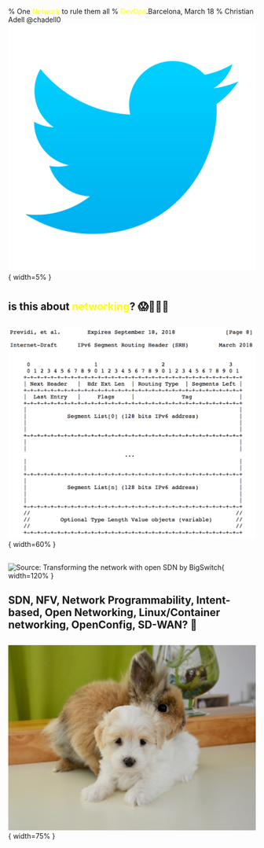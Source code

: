 % One <span style="color:yellow">Network</span> to rule them all
% <span style="color:yellow">DevOps</span>.Barcelona, March 18
% Christian Adell @chadell0 ![](media/twitter-logo.png){ width=5% }

<!-- 
Hello everyone! Glad to see you at the very last presentation of today conference.

I'm Christian Adell and I'm currently working at Schibsted, a multinational Norwegian company running business in Media and online Marketplaces. In Spain, Schibsted owns quite popular marketplaces as Vibbo, Habitaclia, Fotocasa, Infojobs and Milanuncios. Technology is a key pilar of Schibsted with around 2000 software engineers working in several countries.
Being a proud sponsor of this event, you will find out more about it in the booth outside, where you also will be able to reach me during these days.

About me, I developed most of my career as a network engineer, one of those who love CLI and PCAP traces, but at some point, 3 years ago, I made the decision to focus more on software developing and dynamic infrastructure, so here I am, going to share with you some of the things I've learned through this journey.

I have to confess to you that when I submitted this talks to the CFP I was a bit undecided about how to approach it, because, as you may have experienced, networking is not the disciple where devops culture has had more impact on so far.
So, to help me better understand your background, let me start this talk, with a simple poll:
* How many of you have Wireshark on your applications dock???
mmm, not bad, I hope you, at least some of you, will enjoy this story...
-->

#

## is this about <span style="color:yellow">networking</span>? 😱🤯🤮🤢

<!-- 
... but also for the rest, who probably felt like these emojis when they saw this presentation abstract.
So, what is this gonna be about?
-->

##

![Source: draft-ietf-6man-segment-routing-header-11](media/rfc_sr.png){ width=60% }

<!-- 
... we could learn about some cool stuff about using Segment Routing with IPv6 to define network functions service chain...
but don't worry!!! this talk is not about a specific network protocol and its headers...
... even who could not like this lovely RFC style documents :)
-->

##

![Source: Transforming the network with open SDN by BigSwitch](https://2eof2j3oc7is20vt9q3g7tlo5xe-wpengine.netdna-ssl.com/wp-content/uploads/2014/07/big-switch-networks-telnet-ssh.jpg){ width=120% }

<!-- 
we could also talk about the "dramatic" improvement in network operations over the last 20 years (ironic)...
-->

## SDN, NFV, Network Programmability, Intent-based, Open Networking, Linux/Container networking, OpenConfig, SD-WAN? 🤔

<!-- 
... not joking, the networking area finally started moving to a devops approach and a lot of examples of automation is appearing these days. 
So probably you could expect this presentation being about some of these cool topics... but not it is exactly...
However, here in Barcelona you can always participate in the "SDN and Network Programmability Meetup" where a bunch of people share experiences on these fields.

So, what is this presentation about?
-->

##

![💛](media/hug.jpg){ width=75% }

<!-- 
...this presentation is about a LOVE story between network and software engineers and how we worked together to achieve common goals, improving how developers interact with networking.

Forget about the famous sentences, "it works for me", "it works in my laptop". Today, we work side-by-side so  we understand better each point of view.

In this presentation I will show you the process/decisions we took at Schibsted to build a service to abstract networking and the result we got (expect a demo!)
-->


<!-- Timings
Welcome: 5, 4
The Problem: 7, 5
First try: 6, 5
Service: 10, 13
Demo: 8, 7
Wrap-up: 4, 2
Total: 40, 37
-->